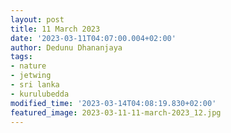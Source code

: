 ```yaml
---
layout: post
title: 11 March 2023
date: '2023-03-11T04:07:00.004+02:00'
author: Dedunu Dhananjaya
tags:
- nature
- jetwing
- sri lanka
- kurulubedda
modified_time: '2023-03-14T04:08:19.830+02:00'
featured_image: 2023-03-11-11-march-2023_12.jpg
---
```

